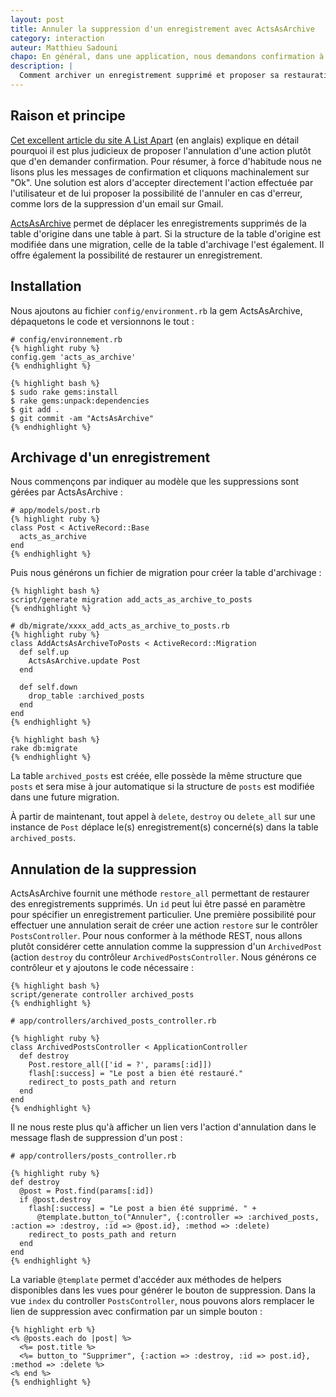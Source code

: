 ```yaml
---
layout: post
title: Annuler la suppression d'un enregistrement avec ActsAsArchive
category: interaction
auteur: Matthieu Sadouni
chapo: En général, dans une application, nous demandons confirmation à l'utilisateur avant de supprimer un enregistrement. Cependant il est facile de cliquer trop rapidement sur "Ok", et l'enregistrement est alors supprimé sans possibilité d'annulation. Voyons comment archiver un enregistrement au lieu de le supprimer complètement, et comment proposer l'annulation de la suppression.
description: |
  Comment archiver un enregistrement supprimé et proposer sa restauration avec ActsAsArchive.
---
```


## Raison et principe

[Cet excellent article du site A List Apart][alistapart] (en anglais) explique en détail pourquoi il est plus judicieux de proposer l'annulation d'une action plutôt que d'en demander confirmation. Pour résumer, à force d'habitude nous ne lisons plus les messages de confirmation et cliquons machinalement sur "Ok". Une solution est alors d'accepter directement l'action effectuée par l'utilisateur et de lui proposer la possibilité de l'annuler en cas d'erreur, comme lors de la suppression d'un email sur Gmail.

[ActsAsArchive][actsasarchive] permet de déplacer les enregistrements supprimés de la table d'origine dans une table à part. Si la structure de la table d'origine est modifiée dans une migration, celle de la table d'archivage l'est également. Il offre également la possibilité de restaurer un enregistrement.

## Installation

Nous ajoutons au fichier `config/environment.rb` la gem ActsAsArchive, dépaquetons le code et versionnons le tout :

    # config/environnement.rb
    {% highlight ruby %}
    config.gem 'acts_as_archive'
    {% endhighlight %}

    {% highlight bash %}
    $ sudo rake gems:install
    $ rake gems:unpack:dependencies
    $ git add .
    $ git commit -am "ActsAsArchive"
    {% endhighlight %}

## Archivage d'un enregistrement

Nous commençons par indiquer au modèle que les suppressions sont gérées par ActsAsArchive :

    # app/models/post.rb
    {% highlight ruby %}
    class Post < ActiveRecord::Base
      acts_as_archive
    end
    {% endhighlight %}

Puis nous générons un fichier de migration pour créer la table d'archivage :

    {% highlight bash %}
    script/generate migration add_acts_as_archive_to_posts
    {% endhighlight %}

    # db/migrate/xxxx_add_acts_as_archive_to_posts.rb
    {% highlight ruby %}
    class AddActsAsArchiveToPosts < ActiveRecord::Migration
      def self.up
        ActsAsArchive.update Post
      end

      def self.down
        drop_table :archived_posts
      end
    end
    {% endhighlight %}

    {% highlight bash %}
    rake db:migrate
    {% endhighlight %}

La table `archived_posts` est créée, elle possède la même structure que `posts` et sera mise à jour automatique si la structure de `posts` est modifiée dans une future migration.

À partir de maintenant, tout appel à `delete`, `destroy` ou `delete_all` sur une instance de `Post` déplace le(s) enregistrement(s) concerné(s) dans la table `archived_posts`.

## Annulation de la suppression

ActsAsArchive fournit une méthode `restore_all` permettant de restaurer des enregistrements supprimés. Un `id` peut lui être passé en paramètre pour spécifier un enregistrement particulier. Une première possibilité pour effectuer une annulation serait de créer une action `restore` sur le contrôler `PostsController`. Pour nous conformer à la méthode REST, nous allons plutôt considérer cette annulation comme la suppression d'un `ArchivedPost` (action `destroy` du contrôleur `ArchivedPostsController`. Nous générons ce contrôleur et y ajoutons le code nécessaire :

    {% highlight bash %}
    script/generate controller archived_posts
    {% endhighlight %}

    # app/controllers/archived_posts_controller.rb

    {% highlight ruby %}
    class ArchivedPostsController < ApplicationController
      def destroy
        Post.restore_all(['id = ?', params[:id]])
        flash[:success] = "Le post a bien été restauré."
        redirect_to posts_path and return
      end
    end
    {% endhighlight %}

Il ne nous reste plus qu'à afficher un lien vers l'action d'annulation dans le message flash de suppression d'un post :

    # app/controllers/posts_controller.rb

    {% highlight ruby %}
    def destroy
      @post = Post.find(params[:id])
      if @post.destroy
        flash[:success] = "Le post a bien été supprimé. " +
          @template.button_to("Annuler", {:controller => :archived_posts, :action => :destroy, :id => @post.id}, :method => :delete)
        redirect_to posts_path and return
      end
    end
    {% endhighlight %}

La variable `@template` permet d'accéder aux méthodes de helpers disponibles dans les vues pour générer le bouton de suppression. Dans la vue `index` du controller `PostsController`, nous pouvons alors remplacer le lien de suppression avec confirmation par un simple bouton :

    {% highlight erb %}
    <% @posts.each do |post| %>
      <%= post.title %>
      <%= button_to "Supprimer", {:action => :destroy, :id => post.id}, :method => :delete %>
    <% end %>
    {% endhighlight %}

[alistapart]: http://www.alistapart.com/articles/neveruseawarning/
[actsasarchive]: http://github.com/winton/acts_as_archive